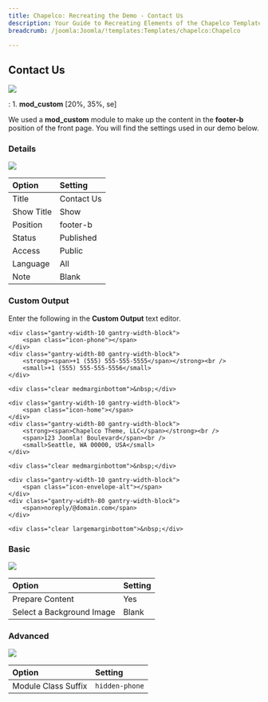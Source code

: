 ```yaml
---
title: Chapelco: Recreating the Demo - Contact Us
description: Your Guide to Recreating Elements of the Chapelco Template for Joomla
breadcrumb: /joomla:Joomla/!templates:Templates/chapelco:Chapelco

---
```


Contact Us
-----
![][demo]

:   1. **mod_custom** [20%, 35%, se]

We used a **mod_custom** module to make up the content in the **footer-b** position of the front page. You will find the settings used in our demo below.

### Details
![][demo2]

| Option            | Setting            |  
| :---------------- | :----------------- |  
| Title             | Contact Us         |  
| Show Title        | Show               |  
| Position          | footer-b           |  
| Status            | Published          |  
| Access            | Public             |  
| Language          | All                |  
| Note              | Blank              |

### Custom Output
Enter the following in the **Custom Output** text editor.

~~~
<div class="gantry-width-10 gantry-width-block">
    <span class="icon-phone"></span>
</div>
<div class="gantry-width-80 gantry-width-block">
    <strong><span>+1 (555) 555-555-5555</span></strong><br />
    <small>+1 (555) 555-555-5556</small>
</div>

<div class="clear medmarginbottom">&nbsp;</div>

<div class="gantry-width-10 gantry-width-block">
    <span class="icon-home"></span>
</div>
<div class="gantry-width-80 gantry-width-block">
	<strong><span>Chapelco Theme, LLC</span></strong><br />
    <span>123 Joomla! Boulevard</span><br />
    <small>Seattle, WA 00000, USA</small> 
</div>

<div class="clear medmarginbottom">&nbsp;</div>

<div class="gantry-width-10 gantry-width-block">
    <span class="icon-envelope-alt"></span>
</div>
<div class="gantry-width-80 gantry-width-block">
    <span>noreply/@domain.com</span>
</div>

<div class="clear largemarginbottom">&nbsp;</div>
~~~

### Basic
![][demo3]

| Option                    | Setting |  
| :------------------------ | :------ |  
| Prepare Content           | Yes     |  
| Select a Background Image | Blank   |

### Advanced
![][demo4]

| Option              | Setting        |  
| :------------------ | :------------- |  
| Module Class Suffix | `hidden-phone` |  

[demo]: assets/demo_8.jpeg
[demo2]: assets/contact_1.jpeg
[demo3]: assets/contact_2.jpeg
[demo4]: assets/contact_3.jpeg